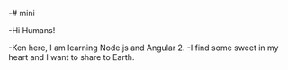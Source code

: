 -# mini

-Hi Humans!

-Ken here, I am learning Node.js and Angular 2.
-I find some sweet in my heart and I want to share to Earth.